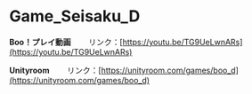 # Game_Seisaku_D

__Boo！プレイ動画__　　
リンク：[https://youtu.be/TG9UeLwnARs](https://youtu.be/TG9UeLwnARs)

__Unityroom__　　
リンク：[https://unityroom.com/games/boo_d](https://unityroom.com/games/boo_d)
